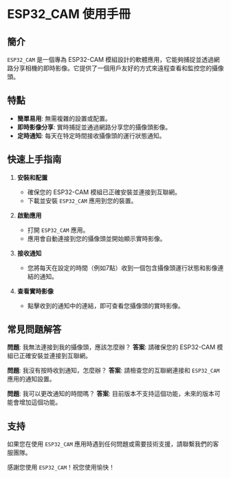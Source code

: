 # ESP32_CAM 使用手冊

## 簡介

`ESP32_CAM` 是一個專為 ESP32-CAM 模組設計的軟體應用，它能夠捕捉並透過網路分享相機的即時影像。它提供了一個用戶友好的方式來遠程查看和監控您的攝像頭。

## 特點

- **簡單易用**: 無需複雜的設置或配置。
- **即時影像分享**: 實時捕捉並通過網路分享您的攝像頭影像。
- **定時通知**: 每天在特定時間接收攝像頭的運行狀態通知。

## 快速上手指南

1. **安裝和配置**
   - 確保您的 ESP32-CAM 模組已正確安裝並連接到互聯網。
   - 下載並安裝 `ESP32_CAM` 應用到您的裝置。

2. **啟動應用**
   - 打開 `ESP32_CAM` 應用。
   - 應用會自動連接到您的攝像頭並開始顯示實時影像。

3. **接收通知**
   - 您將每天在設定的時間（例如7點）收到一個包含攝像頭運行狀態和影像連結的通知。

4. **查看實時影像**
   - 點擊收到的通知中的連結，即可查看您攝像頭的實時影像。

## 常見問題解答

**問題**: 我無法連接到我的攝像頭，應該怎麼辦？
**答案**: 請確保您的 ESP32-CAM 模組已正確安裝並連接到互聯網。

**問題**: 我沒有按時收到通知，怎麼辦？
**答案**: 請檢查您的互聯網連接和 `ESP32_CAM` 應用的通知設置。

**問題**: 我可以更改通知的時間嗎？
**答案**: 目前版本不支持這個功能，未來的版本可能會增加這個功能。

## 支持

如果您在使用 `ESP32_CAM` 應用時遇到任何問題或需要技術支援，請聯繫我們的客服團隊。

感謝您使用 `ESP32_CAM`！祝您使用愉快！
